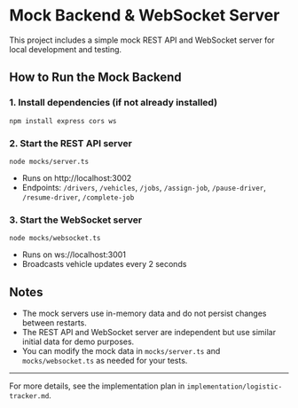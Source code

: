# Mock Backend & WebSocket Server

This project includes a simple mock REST API and WebSocket server for local development and testing.

## How to Run the Mock Backend

### 1. Install dependencies (if not already installed)

```
npm install express cors ws
```

### 2. Start the REST API server

```
node mocks/server.ts
```

- Runs on http://localhost:3002
- Endpoints: `/drivers`, `/vehicles`, `/jobs`, `/assign-job`, `/pause-driver`, `/resume-driver`, `/complete-job`

### 3. Start the WebSocket server

```
node mocks/websocket.ts
```

- Runs on ws://localhost:3001
- Broadcasts vehicle updates every 2 seconds

## Notes

- The mock servers use in-memory data and do not persist changes between restarts.
- The REST API and WebSocket server are independent but use similar initial data for demo purposes.
- You can modify the mock data in `mocks/server.ts` and `mocks/websocket.ts` as needed for your tests.

---

For more details, see the implementation plan in `implementation/logistic-tracker.md`.
